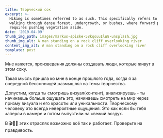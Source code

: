 ```yaml
---
title: Творческий сок
excerpt: >-
  Hiking is sometimes referred to as such. This specifically refers to difficult
  walking through dense forest, undergrowth, or bushes, where forward progress
  requires pushing vegetation aside.
date: '2019-04-09'
thumb_img_path: images/markus-spiske-58kqouuIlW8-unsplash.jpg
thumb_img_alt: A man standing on a rock cliff overlooking river
content_img_alt: A man standing on a rock cliff overlooking river
template: post
---
```

Мне кажется, произведения должны создавать люди, которые живут в этом соку.

Такая мысль пришла ко мне в конце прошлого года, когда я за очередной бессонницей размышлял на темы творчества.

Допустим, когда ты смотришь визуал(контент), анализируешь - ты начинаешь больше ощущать это, начинаешь смотреть на мир через призму визуала и его красоты или уникальности. Творческому человеку это всегда невероятные ощущения.
Это как если бы тебя заперли в камере и потом выпустили на свежий воздух. 

В 🎬🎼🎹 этих отраслях возможно всё так и работает. Проверьте на правдивость.



